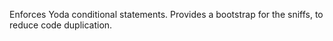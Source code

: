 Enforces Yoda conditional statements.
Provides a bootstrap for the sniffs, to reduce code duplication.